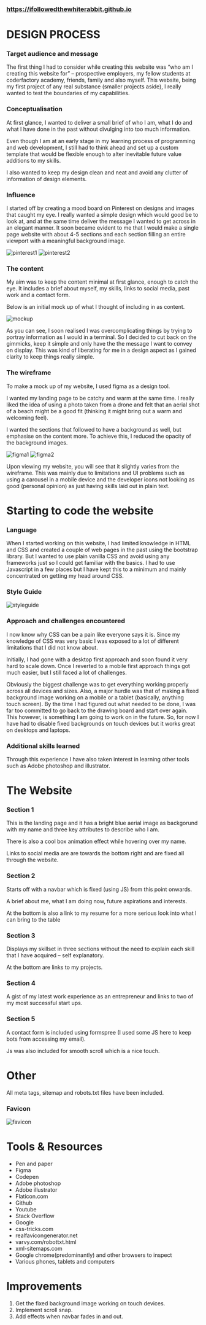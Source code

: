 ### https://ifollowedthewhiterabbit.github.io

# DESIGN PROCESS

### Target audience and message

The first thing I had to consider while creating this website was “who am I creating this website for” – prospective employers, my fellow students at coderfactory academy, friends, family and also myself. This website, being my first project of any real substance (smaller projects aside), I really wanted to test the boundaries of my capabilities. 

### Conceptualisation

At first glance, I wanted to deliver a small brief of who I am, what I do and what I have done in the past without divulging into too much information.

Even though I am at an early stage in my learning process of programming and web development, I still had to think ahead and set up a custom template that would be flexible enough to alter inevitable future value additions to my skills.

I also wanted to keep my design clean and neat and avoid any clutter of information of design elements.

### Influence

I started off by creating a mood board on Pinterest on designs and images that caught my eye. I really wanted a simple design which would good be to look at, and at the same time deliver the message I wanted to get across in an elegant manner.
It soon became evident to me that I would make a single page website with about 4-5 sections and each section filling an entire viewport with a meaningful background image.

![pinterest1](reference/pinterest1.png)
![pinterest2](reference/pinterest2.png)

### The content

My aim was to keep the content minimal at first glance, enough to catch the eye. It includes a brief about myself, my skills, links to social media, past work and a contact form.

Below is an initial mock up of what I thought of including in as content.

![mockup](reference/mockup.png)

As you can see, I soon realised I was overcomplicating things by trying to portray information as I would in a terminal. So I decided to cut back on the gimmicks, keep it simple and only have the the message I want to convey on display. This was kind of liberating for me in a design aspect as I gained clarity to keep things really simple. 

### The wireframe

To make a mock up of my website, I used figma as a design tool.

I wanted my landing page to be catchy and warm at the same time. I really liked the idea of using a photo taken from a drone and felt that an aerial shot of a beach might be a good fit (thinking it might bring out a warm and welcoming feel). 

I wanted the sections that followed to have a background as well, but emphasise on the content more. To achieve this, I reduced the opacity of the background images.

![figma1](reference/figma1.png)
![figma2](reference/figma2.png)

Upon viewing my website, you will see that it slightly varies from the wireframe. This was mainly due to limitations and UI problems such as using a carousel in a mobile device and the developer icons not looking as good (personal opinion) as just having skills laid out in plain text.


# Starting to code the website

### Language

When I started working on this website, I had limited knowledge in HTML and CSS and created a couple of web pages in the past using the bootstrap library. But I wanted to use plain vanilla CSS and avoid using any frameworks just so I could get familiar with the basics. I had to use Javascript in a few places but I have kept this to a minimum and mainly concentrated on getting my head around CSS.

### Style Guide

![styleguide](reference/styleguide.png)

### Approach and challenges encountered

I now know why CSS can be a pain like everyone says it is. Since my knowledge of CSS was very basic I was exposed to a lot of different limitations that I did not know about.

Initially, I had gone with a desktop first approach and soon found it very hard to scale down. Once I reverted to a mobile first approach things got much easier, but I still faced a lot of challenges. 

Obviously the biggest challenge was to get everything working properly across all devices and sizes. Also, a major hurdle was that of making a fixed background image working on a mobile or a tablet (basically, anything touch screen). By the time I had figured out what needed to be done, I was far too committed to go back to the drawing board and start over again. This however, is something I am going to work on in the future. So, for now I have had to disable fixed backgrounds on touch devices but it works great on desktops and laptops.

### Additional skills learned

Through this experience I have also taken interest in learning other tools such as Adobe photoshop and illustrator.


# The Website

### Section 1

This is the landing page and it has a bright blue aerial image as backgorund with my name and three key attributes to describe who I am.

There is also a cool box animation effect while hovering over my name.

Links to social media are are towards the bottom right and are fixed all through the website.


### Section 2

Starts off with a navbar which is fixed (using JS) from this point onwards.

A brief about me, what I am doing now, future aspirations and interests. 

At the bottom is also a link to my resume for a more serious look into what I can bring to the table

### Section 3

Displays my skillset in three sections without the need to explain each skill that I have acquired – self explanatory.

At the bottom are links to my projects.

### Section 4

A gist of my latest work experience as an entrepreneur and links to two of my most successful start ups.

### Section 5

A contact form is included using formspree (I used some JS here to keep bots from accessing my email).

Js was also included for smooth scroll which is a nice touch.


# Other

All meta tags, sitemap and robots.txt files have been included.

### Favicon

![favicon](reference/favicon1.png)


# Tools & Resources
- Pen and paper
- Figma
- Codepen
- Adobe photoshop
- Adobe illustrator
- Flaticon.com
- Github
- Youtube
- Stack Overflow
- Google
- css-tricks.com
- realfavicongenerator.net
- varvy.com/robottxt.html
- xml-sitemaps.com
- Google chrome(predominantly) and other browsers to inspect
- Various phones, tablets and computers


# Improvements 
1.	Get the fixed background image working on touch devices.
2.	Implement scroll snap.
3.	Add effects when navbar fades in and out.


